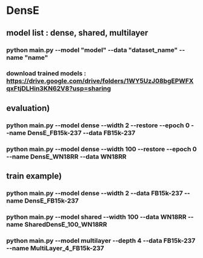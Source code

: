 # DensE

## model list : dense, shared, multilayer

### python main.py --model "model" --data "dataset_name" --name "name"

### download trained models : https://drive.google.com/drive/folders/1WY5UzJ08bgEPWFXqxFtjDLHin3KN62V8?usp=sharing

## evaluation)
### python main.py --model dense --width 2 --restore --epoch 0 --name DensE_FB15k-237 --data FB15k-237
### python main.py --model dense --width 100 --restore --epoch 0 --name DensE_WN18RR --data WN18RR

## train example)
### python main.py --model dense --width 2 --data FB15k-237 --name DensE_FB15k-237
### python main.py --model shared --width 100 --data WN18RR --name SharedDensE_100_WN18RR
### python main.py --model multilayer --depth 4 --data FB15k-237 --name MultiLayer_4_FB15k-237
